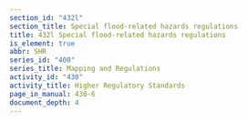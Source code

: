 ```yaml
---
section_id: "432l"
section_title: Special flood-related hazards regulations
title: 432l Special flood-related hazards regulations
is_element: true
abbr: SHR
series_id: "400"
series_title: Mapping and Regulations
activity_id: "430"
activity_title: Higher Regulatory Standards
page_in_manual: 430-6
document_depth: 4
---
```

